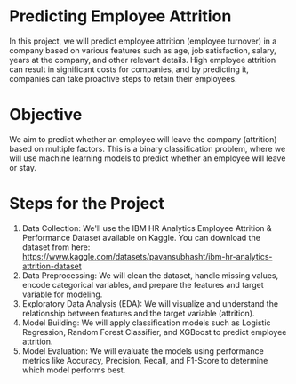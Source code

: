 # Predicting Employee Attrition
In this project, we will predict employee attrition (employee turnover) in a company based on various features such as age, job satisfaction, salary, years at the company, and other relevant details. High employee attrition can result in significant costs for companies, and by predicting it, companies can take proactive steps to retain their employees.

# Objective
We aim to predict whether an employee will leave the company (attrition) based on multiple factors. This is a binary classification problem, where we will use machine learning models to predict whether an employee will leave or stay.

# Steps for the Project
1.	Data Collection: We'll use the IBM HR Analytics Employee Attrition & Performance Dataset available on Kaggle. You can download the dataset from here:         https://www.kaggle.com/datasets/pavansubhasht/ibm-hr-analytics-attrition-dataset
2.	Data Preprocessing: We will clean the dataset, handle missing values, encode categorical variables, and prepare the features and target variable for modeling.
3.	Exploratory Data Analysis (EDA): We will visualize and understand the relationship between features and the target variable (attrition).
4.	Model Building: We will apply classification models such as Logistic Regression, Random Forest Classifier, and XGBoost to predict employee attrition.
5.	Model Evaluation: We will evaluate the models using performance metrics like Accuracy, Precision, Recall, and F1-Score to determine which model performs best.

